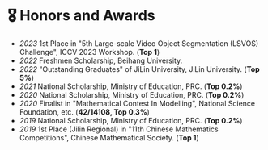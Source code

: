 # 🎖 Honors and Awards
- *2023* 1st Place in "5th Large-scale Video Object Segmentation (LSVOS) Challenge", ICCV 2023 Workshop. (<b>Top 1</b>)
- *2022* Freshmen Scholarship, Beihang University.
- *2022* "Outstanding Graduates" of JiLin University, JiLin University. (<b>Top 5%</b>) 
- *2021* National Scholarship, Ministry of Education, PRC. (<b>Top 0.2%</b>)
- *2020* National Scholarship, Ministry of Education, PRC. (<b>Top 0.2%</b>)
- *2020* Finalist in "Mathematical Contest In Modelling", National Science Foundation, etc. (<b>42/14108, Top 0.3%</b>)
- *2019* National Scholarship, Ministry of Education, PRC. (<b>Top 0.2%</b>)
- *2019* 1st Place (Jilin Regional) in "11th Chinese Mathematics Competitions", Chinese Mathematical Society. (<b>Top 1</b>)

